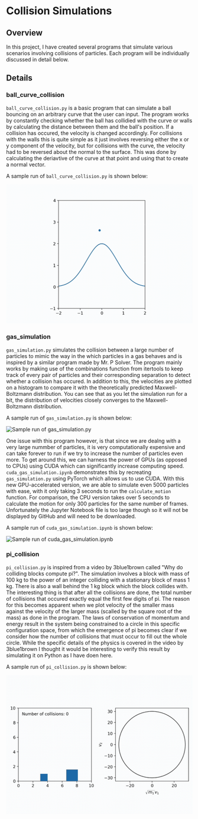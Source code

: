 # Collision Simulations

## Overview

In this project, I have created several programs that simulate various scenarios involving collisions of particles. Each program will be individually discussed in detail below. 


## Details

### ball_curve_collision

`ball_curve_collision.py` is a basic program that can simulate a ball bouncing on an arbitrary curve that the user can input. The program works by constantly checking whether the ball has collidied with the curve or walls by calculating the distance between them and the ball's position. If a collision has occured, the velocity is changed accordingly. For collisions with the walls this is quite simple as it just involves reversing either the x or y component of the velocity, but for collisions with the curve, the velocity had to be reversed about the normal to the surface. This was done by calculating the deriavtive of the curve at that point and using that to create a normal vector. 

A sample run of `ball_curve_collision.py` is shown below:

![Sample run of ball_curve_collision.py](Images/ball_curve_collision.gif)

### gas_simulation

`gas_simulation.py` simulates the collision between a large number of particles to mimic the way in the which particles in a gas behaves and is inspired by a similar program made by Mr. P Solver. The program mainly works by making use of the combinations function from itertools to keep track of every pair of particles and their corresponding separation to detect whether a collision has occured. In addition to this, the velocities are plotted on a histogram to compare it with the theoretically predicted Maxwell-Boltzmann distribution. You can see that as you let the simulation run for a bit, the distribution of velocities closely converges to the Maxwell-Boltzmann distribution.

A sample run of `gas_simulation.py` is shown below:

![Sample run of gas_simulation.py](Images/gas_simulation.gif)

One issue with this program however, is that since we are dealng with a very large nummber of particles, it is very computationally expensive and can take forever to run if we try to increase the number of particles even more. To get around this, we can harness the power of GPUs (as opposed to CPUs) using CUDA which can significantly increase computing speed. `cuda_gas_simulation.ipynb` demonstrates this by recreating `gas_simulation.py` using PyTorch which allows us to use CUDA. With this new GPU-accelerated version, we are able to simulate even 5000 particles with ease, with it only taking 3 seconds to run the `calculate_motion` function. For comparison, the CPU version takes over 5 seconds to calculate the motion for only 300 particles for the same number of frames. Unfortunately the Jupyter Notebook file is too large though so it will not be displayed by GitHub and will need to be downloaded.

A sample run of `cuda_gas_simulation.ipynb` is shown below:

![Sample run of cuda_gas_simulation.ipynb](Images/cuda_gas_simulation.gif)

### pi_collision

`pi_collision.py` is inspired from a video by 3blue1brown called "Why do colliding blocks compute pi?". The simulation involves a block with mass of 100 kg to the power of an integer colliding with a stationary block of mass 1 kg. There is also a wall behind the 1 kg block which the block collides with. The interesting thing is that after all the collisions are done, the total number of collisions that occured exactly equal the first few digits of pi. The reason for this becomes apparent when we plot velocity of the smaller mass against the velocity of the larger mass (scalled by the square root of the mass) as done in the program. The laws of conservation of momentum and energy result in the system being constrained to a circle in this specific configuration space, from which the emergence of pi becomes clear if we consider how the number of collisions that must occur to fill out the whole circle. While the specific details of the physics is covered in the video by 3blue1brown I thought it would be interesting to verify this result by simulating it on Python as I have doen here.

A sample run of `pi_collision.py` is shown below:

![Sample run of pi_collision.py](Images/pi_collision.gif)
